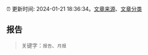 :alarm_clock: 更新时间: 2024-01-21 18:36:34。[文章来源](/README.md)、[文章分类](/TAGS.md)

## 报告


> 关键字：`报告`、`月报`



